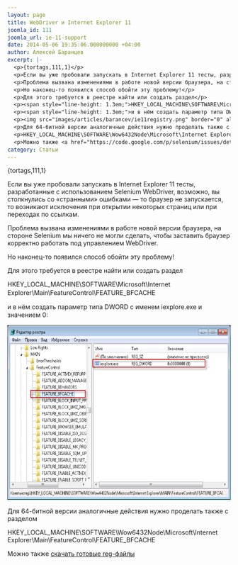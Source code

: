 ```yaml
---
layout: page
title: WebDriver и Internet Explorer 11
joomla_id: 111
joomla_url: ie-11-support
date: 2014-05-06 19:35:06.000000000 +04:00
author: Алексей Баранцев
excerpt: |-
  <p>{tortags,111,1}</p>
  <p>Если вы уже пробовали запускать в Internet Explorer 11 тесты, разработанные с использованием Selenium WebDriver, возможно, вы столкнулись со «странными» ошибками — то браузер не запускается, то возникают исключения при открытии некоторых страниц или при переходах по ссылкам.</p>
  <p>Проблема вызвана изменениями в работе новой версии браузера, на стороне Selenium мы ничего не могли сделать, чтобы заставить браузер корректно работать под управлением WebDriver.</p>
  <p>Но наконец-то появился способ обойти эту проблему!</p>
  <p>Для этого требуется в реестре найти или создать раздел</p>
  <p><span style="line-height: 1.3em;">HKEY_LOCAL_MACHINE\SOFTWARE\Microsoft\Internet Explorer\Main\FeatureControl\FEATURE_BFCACHE</span></p>
  <p><span style="line-height: 1.3em;">и в нём создать параметр типа DWORD с именем iexplore.exe и значением 0:</span></p>
  <p><img src="images/articles/barancev/ie11registry.png" border="0" alt="" width="617" height="394" /></p>
  <p>Для 64-битной версии аналогичные действия нужно проделать также с разделом </p>
  <p>HKEY_LOCAL_MACHINE\SOFTWARE\Wow6432Node\Microsoft\Internet Explorer\Main\FeatureControl\FEATURE_BFCACHE</p>
  <p>Можно также <a href="https://code.google.com/p/selenium/issues/detail?id=6511#c31" rel="nofollow">скачать готовые reg-файлы</a></p>
category: Статьи
---
```

<p>{tortags,111,1}</p>
<p>Если вы уже пробовали запускать в Internet Explorer 11 тесты, разработанные с использованием Selenium WebDriver, возможно, вы столкнулись со «странными» ошибками — то браузер не запускается, то возникают исключения при открытии некоторых страниц или при переходах по ссылкам.</p>
<p>Проблема вызвана изменениями в работе новой версии браузера, на стороне Selenium мы ничего не могли сделать, чтобы заставить браузер корректно работать под управлением WebDriver.</p>
<p>Но наконец-то появился способ обойти эту проблему!</p>
<p>Для этого требуется в реестре найти или создать раздел</p>
<p><span style="line-height: 1.3em;">HKEY_LOCAL_MACHINE\SOFTWARE\Microsoft\Internet Explorer\Main\FeatureControl\FEATURE_BFCACHE</span></p>
<p><span style="line-height: 1.3em;">и в нём создать параметр типа DWORD с именем iexplore.exe и значением 0:</span></p>
<p><img src="images/articles/barancev/ie11registry.png" border="0" alt="" width="617" height="394" /></p>
<p>Для 64-битной версии аналогичные действия нужно проделать также с разделом </p>
<p>HKEY_LOCAL_MACHINE\SOFTWARE\Wow6432Node\Microsoft\Internet Explorer\Main\FeatureControl\FEATURE_BFCACHE</p>
<p>Можно также <a href="https://code.google.com/p/selenium/issues/detail?id=6511#c31" rel="nofollow">скачать готовые reg-файлы</a></p>
